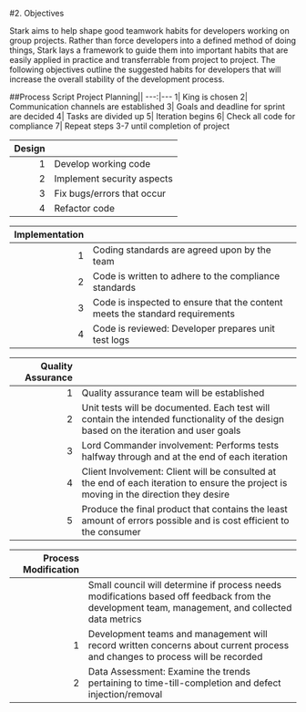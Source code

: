 #2. Objectives

Stark aims to help shape good teamwork habits for developers working on group projects. Rather than force developers into a defined method of doing things, Stark lays a framework to guide them into important habits that are easily applied in practice and transferrable from project to project. The following objectives outline the suggested habits for developers that will increase the overall stability of the development process.

##Process Script
Project Planning||
---:|---
1| King is chosen
2| Communication channels are established
3| Goals and deadline for sprint are decided
4| Tasks are divided up
5| Iteration begins
6| Check all code for compliance
7| Repeat steps 3-7 until completion of project

Design||
---:|---
1| Develop working code
2| Implement security aspects
3| Fix bugs/errors that occur
4| Refactor code

Implementation||
---:|---
1| Coding standards are agreed upon by the team
2| Code is written to adhere to the compliance standards
3| Code is inspected to ensure that the content meets the standard requirements
4| Code is reviewed: Developer prepares unit test logs

Quality Assurance||
---:|---
1| Quality assurance team will be established
2| Unit tests will be documented. Each test will contain the intended functionality of the design based on the iteration and user goals
3| Lord Commander involvement: Performs tests halfway through and at the end of each iteration
4| Client Involvement: Client will be consulted at the end of each iteration to ensure the project is moving in the direction they desire
5| Produce the final product that contains the least amount of errors possible and is cost efficient to the consumer

|Process Modification||
---:|---
|| Small council will determine if process needs modifications based off feedback from the development team, management, and collected data metrics|
1| Development teams and management will record written concerns about current process and changes to process will be recorded|
2| Data Assessment: Examine the trends pertaining to time-till-completion and defect injection/removal |